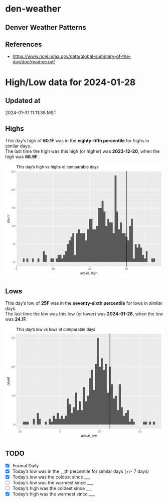 # den-weather


## Denver Weather Patterns

## References

- <https://www.ncei.noaa.gov/data/global-summary-of-the-day/doc/readme.pdf>

# High/Low data for 2024-01-28

## Updated at

2024-01-31 11:11:38 MST

## Highs

This day’s high of **60.1F** was in the **eighty-fifth percentile** for
highs in similar days.  
The last time the high was this high (or higher) was **2023-12-20**,
when the high was **66.9F**.

![](readme_files/figure-commonmark/unnamed-chunk-4-1.png)

## Lows

This day’s low of **25F** was in the **seventy-sixth percentile** for
lows in similar days.  
The last time the low was this low (or lower) was **2024-01-26**, when
the low was **24.1F**.

![](readme_files/figure-commonmark/unnamed-chunk-6-1.png)

## TODO

- [x] Format Daily
- [x] Today’s low was in the \_\_th percentile for similar days (+/- 7
  days)
- [x] Today’s low was the coldest since \_\_\_
- [ ] Today’s low was the warmest since \_\_\_
- [ ] Today’s high was the coldest since \_\_\_
- [x] Today’s high was the warmest since \_\_\_
